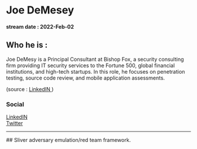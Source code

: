 # Joe DeMesey
#### stream date : 2022-Feb-02

## Who he is :
Joe DeMesy is a Principal Consultant at Bishop Fox, a security consulting firm providing IT security services to the Fortune 500, global financial institutions, and high-tech startups. In this role, he focuses on penetration testing, source code review, and mobile application assessments. 

(source : [LinkedIN ](https://www.linkedin.com/in/joseph-demesy-44081674/))

### Social

[LinkedIN](https://www.linkedin.com/in/joseph-demesy-44081674/)<br>
[Twitter ](https://twitter.com/LittleJoeTables)<br>
<hr>
## Sliver adversary emulation/red team framework.